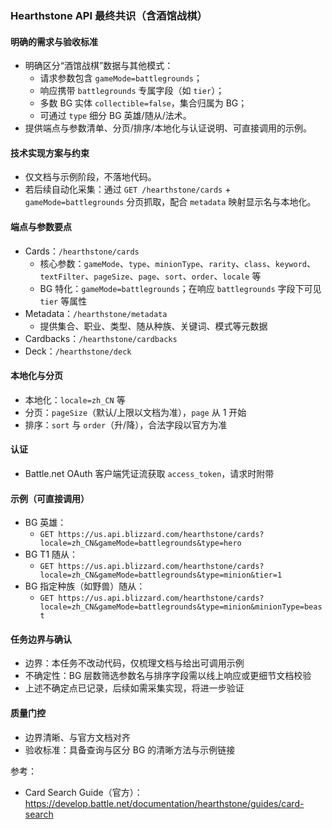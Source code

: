 ### Hearthstone API 最终共识（含酒馆战棋）

#### 明确的需求与验收标准
- 明确区分“酒馆战棋”数据与其他模式：
  - 请求参数包含 `gameMode=battlegrounds`；
  - 响应携带 `battlegrounds` 专属字段（如 `tier`）；
  - 多数 BG 实体 `collectible=false`，集合归属为 BG；
  - 可通过 `type` 细分 BG 英雄/随从/法术。
- 提供端点与参数清单、分页/排序/本地化与认证说明、可直接调用的示例。

#### 技术实现方案与约束
- 仅文档与示例阶段，不落地代码。
- 若后续自动化采集：通过 `GET /hearthstone/cards` + `gameMode=battlegrounds` 分页抓取，配合 `metadata` 映射显示名与本地化。

#### 端点与参数要点
- Cards：`/hearthstone/cards`
  - 核心参数：`gameMode`、`type`、`minionType`、`rarity`、`class`、`keyword`、`textFilter`、`pageSize`、`page`、`sort`、`order`、`locale` 等
  - BG 特化：`gameMode=battlegrounds`；在响应 `battlegrounds` 字段下可见 `tier` 等属性
- Metadata：`/hearthstone/metadata`
  - 提供集合、职业、类型、随从种族、关键词、模式等元数据
- Cardbacks：`/hearthstone/cardbacks`
- Deck：`/hearthstone/deck`

#### 本地化与分页
- 本地化：`locale=zh_CN` 等
- 分页：`pageSize`（默认/上限以文档为准），`page` 从 1 开始
- 排序：`sort` 与 `order`（升/降），合法字段以官方为准

#### 认证
- Battle.net OAuth 客户端凭证流获取 `access_token`，请求时附带

#### 示例（可直接调用）
- BG 英雄：
  - `GET https://us.api.blizzard.com/hearthstone/cards?locale=zh_CN&gameMode=battlegrounds&type=hero`
- BG T1 随从：
  - `GET https://us.api.blizzard.com/hearthstone/cards?locale=zh_CN&gameMode=battlegrounds&type=minion&tier=1`
- BG 指定种族（如野兽）随从：
  - `GET https://us.api.blizzard.com/hearthstone/cards?locale=zh_CN&gameMode=battlegrounds&type=minion&minionType=beast`

#### 任务边界与确认
- 边界：本任务不改动代码，仅梳理文档与给出可调用示例
- 不确定性：BG 层数筛选参数名与排序字段需以线上响应或更细节文档校验
- 上述不确定点已记录，后续如需采集实现，将进一步验证

#### 质量门控
- 边界清晰、与官方文档对齐
- 验收标准：具备查询与区分 BG 的清晰方法与示例链接

参考：
- Card Search Guide（官方）：https://develop.battle.net/documentation/hearthstone/guides/card-search


